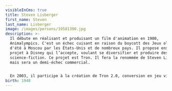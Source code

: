 ```yaml
---
visibleInCms: true
title: Steven Lisberger
first_name: Steven
last_name: Lisberger
image: /images/persons/19581390.jpg
description: >-
  Il débute en réalisant et produisant un film d'animation en 1980,
  Animalympics. C'est un échec cuisant en raison du boycott des Jeux olympiques
  d'été à Moscou par les États-Unis et de nombreux pays. Il propose ensuite un
  projet à Disney qui l’accepte, voulant se diversifier et produire des films de
  science-fiction. Ce projet est Tron. Il fera la renommée de Steven Lisberger
  mais sera un demi-échec commercial.


  En 2003, il participe à la création de Tron 2.0, conversion en jeu vidéo de Tron.
birth: 1948
---
```

